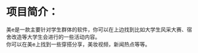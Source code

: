 <h1>项目简介：</h1>

美e是一款主要针对学生群体的软件，你可以在上边找到比如大学生风采大赛、宿舍改造等大学生会进行的一些活动内容。<br>
你可以在美e上找到一些穿搭分享，美妆视频，新闻热点等等。
